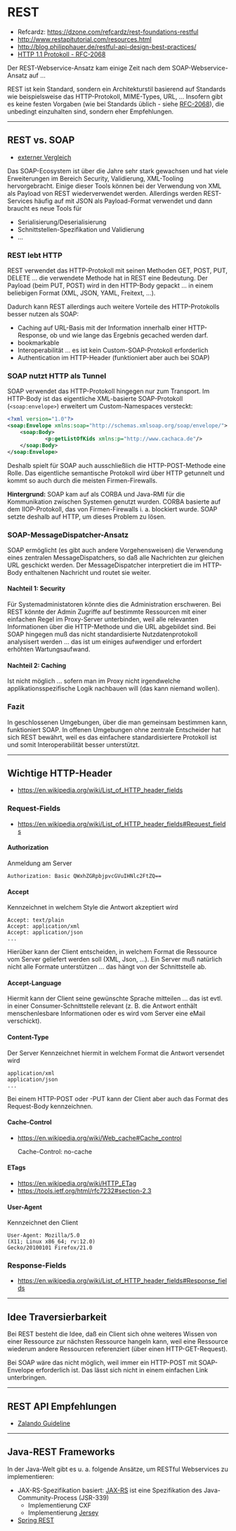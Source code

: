 # REST

* Refcardz: https://dzone.com/refcardz/rest-foundations-restful
* http://www.restapitutorial.com/resources.html
* http://blog.philipphauer.de/restful-api-design-best-practices/
* [HTTP 1.1 Protokoll - RFC-2068](https://tools.ietf.org/html/rfc2068)

Der REST-Webservice-Ansatz kam einige Zeit nach dem SOAP-Webservice-Ansatz auf ...

REST ist kein Standard, sondern ein Architekturstil basierend auf Standards wie beispielsweise das HTTP-Protokoll, MIME-Types, URL, ... Insofern gibt es keine festen Vorgaben (wie bei Standards üblich - siehe [RFC-2068](https://tools.ietf.org/html/rfc2068)), die unbedingt einzuhalten sind, sondern eher Empfehlungen.

---

## REST vs. SOAP

* [externer Vergleich](http://www.xfront.com/REST.ppt)

Das SOAP-Ecosystem ist über die Jahre sehr stark gewachsen und hat viele Erweiterungen im Bereich Security, Validierung, XML-Tooling hervorgebracht. Einige dieser Tools können bei der Verwendung von XML als Payload von REST wiederverwendet werden. Allerdings werden REST-Services häufig auf mit JSON als Payload-Format verwendet und dann braucht es neue Tools für

* Serialisierung/Deserialisierung
* Schnittstellen-Spezifikation und Validierung
* ...

### REST lebt HTTP

REST verwendet das HTTP-Protokoll mit seinen Methoden GET, POST, PUT, DELETE ... die verwendete Methode hat in REST eine Bedeutung. Der Payload (beim PUT, POST) wird in den HTTP-Body gepackt ... in einem beliebigen Format (XML, JSON, YAML, Freitext, ...).

Dadurch kann REST allerdings auch weitere Vorteile des HTTP-Protokolls besser nutzen als SOAP:

* Caching auf URL-Basis mit der Information innerhalb einer HTTP-Response, ob und wie lange das Ergebnis gecached werden darf.
* bookmarkable
* Interoperabilität ... es ist kein Custom-SOAP-Protokoll erforderlich
* Authentication im HTTP-Header (funktioniert aber auch bei SOAP)

### SOAP nutzt HTTP als Tunnel

SOAP verwendet das HTTP-Protokoll hingegen nur zum Transport. Im HTTP-Body ist das eigentliche XML-basierte SOAP-Protokoll (``<soap:envelope>``) erweitert um Custom-Namespaces versteckt:

```xml
<?xml version="1.0"?>
<soap:Envelope xmlns:soap="http://schemas.xmlsoap.org/soap/envelope/">
    <soap:Body>
            <p:getListOfKids xmlns:p="http://www.cachaca.de"/>
    </soap:Body>
</soap:Envelope>
```

Deshalb spielt für SOAP auch ausschließlich die HTTP-POST-Methode eine Rolle. Das eigentliche semantische Protokoll wird über HTTP getunnelt und kommt so auch durch die meisten Firmen-Firewalls.

**Hintergrund:** SOAP kam auf als CORBA und Java-RMI für die Kommunikation zwischen Systemen genutzt wurden. CORBA basierte auf dem IIOP-Protokoll, das von Firmen-Firewalls i. a. blockiert wurde. SOAP setzte deshalb auf HTTP, um dieses Problem zu lösen. 

### SOAP-MessageDispatcher-Ansatz

SOAP ermöglicht (es gibt auch andere Vorgehensweisen) die Verwendung eines zentralen MessageDispatchers, so daß alle Nachrichten zur gleichen URL geschickt werden. Der MessageDispatcher interpretiert die im HTTP-Body enthaltenen Nachricht und routet sie weiter. 

#### Nachteil 1: Security

Für Systemadministatoren könnte dies die Administration erschweren. Bei REST könnte der Admin Zugriffe auf bestimmte Ressourcen mit einer einfachen Regel im Proxy-Server unterbinden, weil alle relevanten Informationen über die HTTP-Methode und die URL abgebildet sind. Bei SOAP hingegen muß das nicht standardisierte Nutzdatenprotokoll analysisert werden ... das ist um einiges aufwendiger und erfordert erhöhten Wartungsaufwand.

#### Nachteil 2: Caching

Ist nicht möglich ... sofern man im Proxy nicht irgendwelche applikationsspezifische Logik nachbauen will (das kann niemand wollen).

### Fazit

In geschlossenen Umgebungen, über die man gemeinsam bestimmen kann, funktioniert SOAP. In offenen Umgebungen ohne zentrale Entscheider hat sich REST bewährt, weil es das einfachere standardisiertere Protokoll ist und somit Interoperabilität besser unterstützt.

---

## Wichtige HTTP-Header

* https://en.wikipedia.org/wiki/List_of_HTTP_header_fields

### Request-Fields

* https://en.wikipedia.org/wiki/List_of_HTTP_header_fields#Request_fields

#### Authorization

Anmeldung am Server

    Authorization: Basic QWxhZGRpbjpvcGVuIHNlc2FtZQ==

#### Accept

Kennzeichnet in welchem Style die Antwort akzeptiert wird

    Accept: text/plain
    Accept: application/xml
    Accept: application/json
    ...

Hierüber kann der Client entscheiden, in welchem Format die Ressource vom Server geliefert werden soll (XML, Json, ...). Ein Server muß natürlich nicht alle Formate unterstützen ... das hängt von der Schnittstelle ab.

#### Accept-Language

Hiermit kann der Client seine gewünschte Sprache mitteilen ... das ist evtl. in einer Consumer-Schnittstelle relevant (z. B. die Antwort enthält menschenlesbare Informationen oder es wird vom Server eine eMail verschickt). 

#### Content-Type

Der Server Kennzeichnet hiermit in welchem Format die Antwort versendet wird

    application/xml
    application/json
    ...

Bei einem HTTP-POST oder -PUT kann der Client aber auch das Format des Request-Body kennzeichnen.

#### Cache-Control

* https://en.wikipedia.org/wiki/Web_cache#Cache_control

    Cache-Control: no-cache

#### ETags

* https://en.wikipedia.org/wiki/HTTP_ETag
* https://tools.ietf.org/html/rfc7232#section-2.3

#### User-Agent

Kennzeichnet den Client

    User-Agent: Mozilla/5.0
    (X11; Linux x86_64; rv:12.0)
    Gecko/20100101 Firefox/21.0

### Response-Fields

* https://en.wikipedia.org/wiki/List_of_HTTP_header_fields#Response_fields

---

## Idee Traversierbarkeit

Bei REST besteht die Idee, daß ein Client sich ohne weiteres Wissen von einer Ressource zur nächsten Ressource hangeln kann, weil eine Ressource wiederum andere Ressourcen referenziert (über einen HTTP-GET-Request).

Bei SOAP wäre das nicht möglich, weil immer ein HTTP-POST mit SOAP-Envelope erforderlich ist. Das lässt sich nicht in einem einfachen Link unterbringen.

---

## REST API Empfehlungen

* [Zalando Guideline](http://zalando.github.io/restful-api-guidelines/)

---

## Java-REST Frameworks

In der Java-Welt gibt es u. a. folgende Ansätze, um RESTful Webservices zu implementieren:

* JAX-RS-Spezifikation basiert: [JAX-RS](https://jcp.org/en/jsr/detail?id=339) ist eine Spezifikation des Java-Community-Process (JSR-339) 
  * Implementierung CXF
  * Implementierung [Jersey](https://jersey.java.net/)
* [Spring REST](springRest.md)